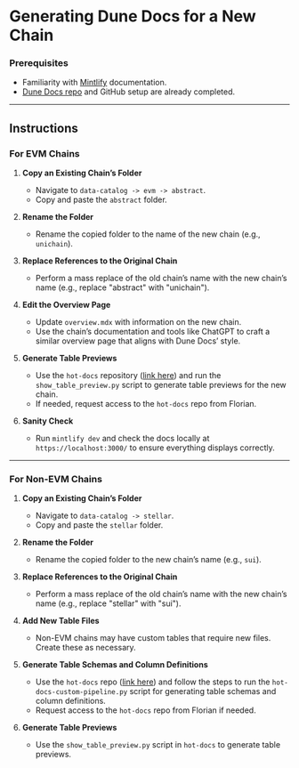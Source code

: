 # Generating Dune Docs for a New Chain

### Prerequisites
- Familiarity with [Mintlify](https://mintlify.com/docs/quickstart) documentation.
- [Dune Docs repo](https://github.com/duneanalytics/dune-docs) and GitHub setup are already completed.

---

## Instructions

### For EVM Chains

1. **Copy an Existing Chain’s Folder**
   - Navigate to `data-catalog -> evm -> abstract`.
   - Copy and paste the `abstract` folder.

2. **Rename the Folder**
   - Rename the copied folder to the name of the new chain (e.g., `unichain`).

3. **Replace References to the Original Chain**
   - Perform a mass replace of the old chain’s name with the new chain’s name (e.g., replace "abstract" with "unichain").

4. **Edit the Overview Page**
   - Update `overview.mdx` with information on the new chain.
   - Use the chain’s documentation and tools like ChatGPT to craft a similar overview page that aligns with Dune Docs’ style.

5. **Generate Table Previews**
   - Use the `hot-docs` repository ([link here](https://github.com/0xBoxer/hot-docs/tree/main)) and run the `show_table_preview.py` script to generate table previews for the new chain.
   - If needed, request access to the `hot-docs` repo from Florian.

6. **Sanity Check**
   - Run `mintlify dev` and check the docs locally at `https://localhost:3000/` to ensure everything displays correctly.

---

### For Non-EVM Chains

1. **Copy an Existing Chain’s Folder**
   - Navigate to `data-catalog -> stellar`.
   - Copy and paste the `stellar` folder.

2. **Rename the Folder**
   - Rename the copied folder to the new chain’s name (e.g., `sui`).

3. **Replace References to the Original Chain**
   - Perform a mass replace of the old chain’s name with the new chain’s name (e.g., replace "stellar" with "sui").

4. **Add New Table Files**
   - Non-EVM chains may have custom tables that require new files. Create these as necessary.

5. **Generate Table Schemas and Column Definitions**
   - Use the `hot-docs` repo ([link here](https://github.com/0xBoxer/hot-docs/tree/main)) and follow the steps to run the `hot-docs-custom-pipeline.py` script for generating table schemas and column definitions.
   - Request access to the `hot-docs` repo from Florian if needed.

6. **Generate Table Previews**
   - Use the `show_table_preview.py` script in `hot-docs` to generate table previews.